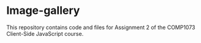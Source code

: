 # Image-gallery
This repository contains code and files for Assignment 2 of the COMP1073 Client-Side JavaScript course. 

